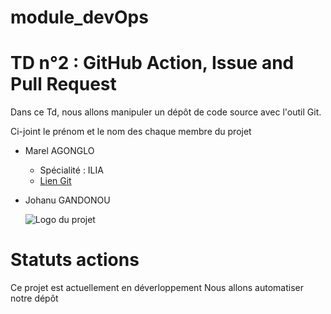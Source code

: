 # module_devOps

# TD n°2 : GitHub Action, Issue and Pull Request

  Dans ce Td, nous allons manipuler un dépôt de code source avec l'outil Git.

  Ci-joint le prénom et le nom des chaque membre du projet

  - Marel AGONGLO
    - Spécialité : ILIA
    - [Lien Git](https://github.com/agonglomarel7/)
  - Johanu GANDONOU

    ![Logo du projet](https://www.u-bourgogne.fr/wp-content/uploads/LOGO_ub_jpeg_filet_orange_2019.jpg)


# Statuts actions

Ce projet est actuellement en déverloppement Nous allons automatiser notre dépôt
